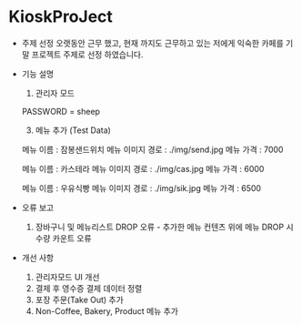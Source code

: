# KioskProJect

- 주제 선정
  오랫동안 근무 했고, 현재 까지도 근무하고 있는 저에게 익숙한 카페를 기말 프로젝트 주제로 선정 하였습니다.

- 기능 설명
  1. 관리자 모드
  
   PASSWORD = sheep
  
  3. 메뉴 추가 (Test Data)

   메뉴 이름 : 잠봉샌드위치
   메뉴 이미지 경로 : ./img/send.jpg
   메뉴 가격 : 7000
  
   메뉴 이름 : 카스테라
   메뉴 이미지 경로 : ./img/cas.jpg
   메뉴 가격 : 6000
  
   메뉴 이름 : 우유식빵
   메뉴 이미지 경로 : ./img/sik.jpg
   메뉴 가격 : 6500
  
- 오류 보고
  1. 장바구니 및 메뉴리스트 DROP 오류 - 추가한 메뉴 컨텐츠 위에 메뉴 DROP 시 수량 카운트 오류

- 개선 사항
  1. 관리자모드 UI 개선
  2. 결제 후 영수증 결제 데이터 정렬
  3. 포장 주문(Take Out) 추가
  4. Non-Coffee, Bakery, Product 메뉴 추가

